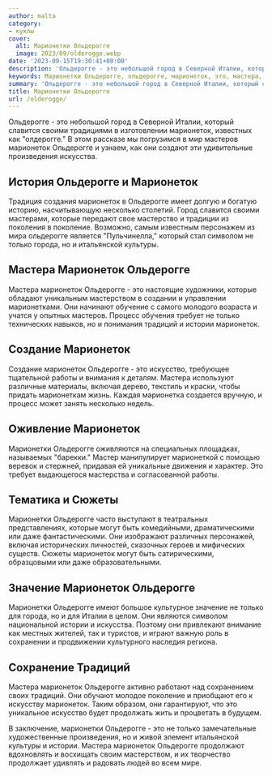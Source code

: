 ```yaml
---
author: malta
category:
- куклы
cover:
  alt: Марионетки Ольдерогге
  image: 2023/09/olderogge.webp
date: '2023-09-15T19:30:41+00:00'
description: 'Ольдерогге - это небольшой город в Северной Италии, который славится своими традициями в изготовлении марионеток, известных как "олдерогге." В этом...'
keywords: Марионетки Ольдерогге, ольдерогге, марионеток, это, мастера, только, марионетки, которые, традиций, истории, город, италии, который, славится, своими, мастеров
summary: 'Ольдерогге - это небольшой город в Северной Италии, который славится своими традициями в изготовлении марионеток, известных как "олдерогге." В этом...'
title: Марионетки Ольдерогге
url: /olderogge/
---
```


Ольдерогге \- это небольшой город в Северной Италии, который славится своими традициями в изготовлении марионеток, известных как "олдерогге." В этом рассказе мы погрузимся в мир мастеров марионеток Ольдерогге и узнаем, как они создают эти удивительные произведения искусства.

## **История Ольдерогге и Марионеток**

Традиция создания марионеток в Ольдерогге имеет долгую и богатую историю, насчитывающую несколько столетий. Город славится своими мастерами, которые передают свое мастерство и традиции из поколения в поколение. Возможно, самым известным персонажем из мира ольдерогге является "Пульчинелла," который стал символом не только города, но и итальянской культуры.

## **Мастера Марионеток Ольдерогге**

Мастера марионеток Ольдерогге \- это настоящие художники, которые обладают уникальным мастерством в создании и управлении марионетками. Они начинают обучение с самого молодого возраста и учатся у опытных мастеров. Процесс обучения требует не только технических навыков, но и понимания традиций и истории марионеток.

## **Создание Марионеток**

Создание марионеток Ольдерогге \- это искусство, требующее тщательной работы и внимания к деталям. Мастера используют различные материалы, включая дерево, текстиль и краски, чтобы придать марионеткам жизнь. Каждая марионетка создается вручную, и процесс может занять несколько недель.

## **Оживление Марионеток**

Марионетки Ольдерогге оживляются на специальных площадках, называемых "барекки." Мастер манипулирует марионеткой с помощью веревок и стержней, придавая ей уникальные движения и характер. Это требует выдающегося мастерства и согласованной работы.

## **Тематика и Сюжеты**

Марионетки Ольдерогге часто выступают в театральных представлениях, которые могут быть комедийными, драматическими или даже фантастическими. Они изображают различных персонажей, включая исторических личностей, сказочных героев и мифических существ. Сюжеты марионеток могут быть сатирическими, образцовыми или даже образовательными.

## **Значение Марионеток Ольдерогге**

Марионетки Ольдерогге имеют большое культурное значение не только для города, но и для Италии в целом. Они являются символом национальной истории и искусства. Поэтому они привлекают внимание как местных жителей, так и туристов, и играют важную роль в сохранении и продвижении культурного наследия региона.

## **Сохранение Традиций**

Мастера марионеток Ольдерогге активно работают над сохранением своих традиций. Они обучают молодое поколение и приобщают его к искусству марионеток. Таким образом, они гарантируют, что это уникальное искусство будет продолжать жить и процветать в будущем.

В заключение, марионетки Ольдерогге \- это не только замечательные художественные произведения, но и живой элемент итальянской культуры и истории. Мастера марионеток Ольдерогге продолжают вдохновлять и восхищать своим мастерством, и их творчество продолжает удивлять и радовать людей во всем мире.